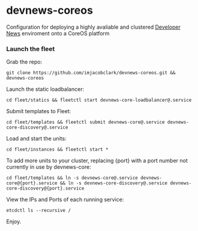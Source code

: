 # devnews-coreos
Configuration for deploying a highly avaliable and clustered [Developer News](http://devnews.today) enviroment onto a CoreOS platform

### Launch the fleet

Grab the repo:

```shell
git clone https://github.com/imjacobclark/devnews-coreos.git && devnews-coreos
```

Launch the static loadbalancer:

```shell
cd fleet/statics && fleetctl start devnews-core-loadbalancer@.service
```

Submit templates to Fleet:

```shell
cd fleet/templates && fleetctl submit devnews-core@.service devnews-core-discovery@.service
```

Load and start the units:
```
cd fleet/instances && fleetctl start *
```

To add more units to your cluster, replacing {port} with a port number not currently in use by devnews-core:

```
cd fleet/templates && ln -s devnews-core@.service devnews-core@{port}.service && ln -s devnews-core-discovery@.service devnews-core-discovery@{port}.service
```

View the IPs and Ports of each running service:
```shell
etcdctl ls --recursive /
```

Enjoy.
